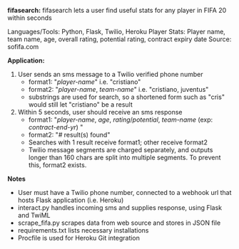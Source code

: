 **fifasearch:**
fifasearch lets a user find useful stats for any player in FIFA 20 within seconds

Languages/Tools: Python, Flask, Twilio, Heroku
Player Stats: Player name, team name, age, overall rating, potential rating, contract expiry date
Source: sofifa.com

**Application:**
1. User sends an sms message to a Twilio verified phone number
    - format1: "_player-name_" i.e. "cristiano"
    - format2: "_player-name_, _team-name_" i.e. "cristiano, juventus"
    - substrings are used for search, so a shortened form such as "cris" would still let "cristiano" be a result
2. Within 5 seconds, user should receive an sms response 
    - format1: "_player-name_, _age_, _rating_/_potential_, _team-name_ (exp: _contract-end-yr_) "
    - format2: "_#_ result(s) found"
    - Searches with 1 result receive format1; other receive format2
    - Twilio message segments are charged separately, and outputs longer than 160 chars are split into multiple
      segments. To prevent this, format2 exists.
      
**Notes**
- User must have a Twilio phone number, connected to a webhook url that hosts Flask application (i.e. Heroku)
- interact.py handles incoming sms and supplies response, using Flask and TwiML
- scrape_fifa.py scrapes data from web source and stores in JSON file 
- requirements.txt lists necessary installations
- Procfile is used for Heroku Git integration